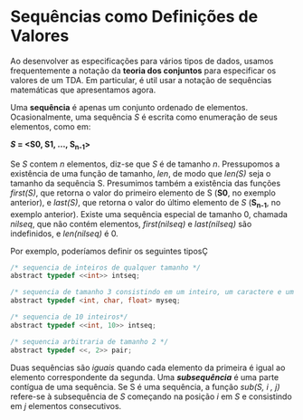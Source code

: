# Sequências como Definições de Valores

Ao desenvolver as especificações para vários tipos de dados, usamos frequentemente a notação da **teoria dos conjuntos** para especificar os valores de um TDA. Em particular, é util usar a notação de sequências matemáticas que apresentamos agora.

Uma **sequência** é apenas um conjunto ordenado de elementos. Ocasionalmente, uma sequência _S_ é escrita como enumeração de seus elementos, como em:

**_S_ = \<S0, S1, ..., S<sub>n-1</sub>\>**

Se _S_ contem _n_ elementos, diz-se que _S_ é de tamanho _n_. Pressupomos a existência de uma função de tamanho, _len_, de modo que _len(S)_ seja o tamanho da sequência S. Presumimos também a existência das funções _first(S)_, que retorna o valor do primeiro elemento de S (**S0**, no exemplo anterior), e _last(S)_, que retorna o valor do último elemento de _S_ (**S<sub>n-1</sub>**, no exemplo anterior). Existe uma sequência especial de tamanho 0, chamada _nilseq_, que não contém elementos, _first(nilseq)_ e _last(nilseq)_ são indefinidos, e _len(nilseq)_ é 0.

Por exemplo, poderíamos definir os seguintes tiposÇ

```C
/* sequencia de inteiros de qualquer tamanho */
abstract typedef <<int>> intseq;

/* sequencia de tamanho 3 consistindo em um inteiro, um caractere e um numero de ponto flutuante */
abstract typedef <int, char, float> myseq;

/* sequencia de 10 inteiros*/
abstract typedef <<int, 10>> intseq;

/* sequencia arbitraria de tamanho 2 */
abstract typedef <<, 2>> pair;
```

Duas sequências são _iguais_ quando cada elemento da primeira é igual ao elemento correspondente da segunda. Uma **_subsequência_** é uma parte contígua de uma sequência. Se S é uma sequência, a função _sub(S, i , j)_ refere-se à subsequência de _S_ começando na posição _i_ em _S_ e consistindo em _j_ elementos consecutivos.

